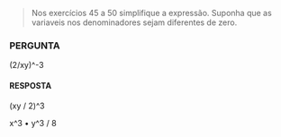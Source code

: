> Nos exercícios 45 a 50 simplifique a expressão. Suponha que as variaveis nos denominadores sejam diferentes de zero.

### PERGUNTA

(2/xy)^-3

#### RESPOSTA

(xy / 2)^3

x^3 • y^3 / 8
